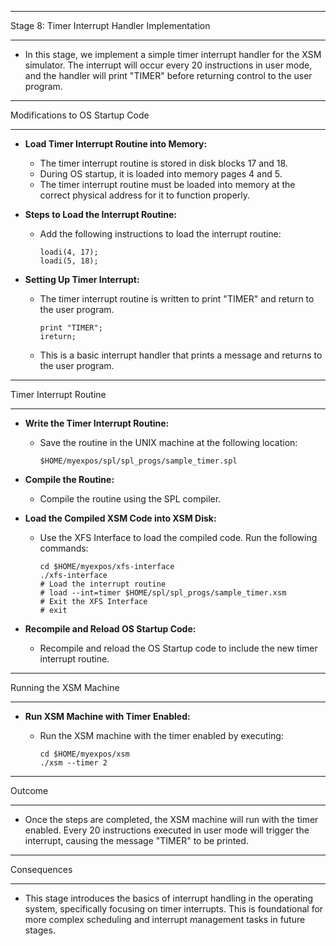 _______________________________
Stage 8: Timer Interrupt Handler Implementation
_______________________________

- In this stage, we implement a simple timer interrupt handler for the XSM simulator. The interrupt will occur every 20 instructions in user mode, and the handler will print "TIMER" before returning control to the user program.

_______________________________
Modifications to OS Startup Code
_______________________________

- **Load Timer Interrupt Routine into Memory:**
  - The timer interrupt routine is stored in disk blocks 17 and 18.
  - During OS startup, it is loaded into memory pages 4 and 5.
  - The timer interrupt routine must be loaded into memory at the correct physical address for it to function properly.
  
- **Steps to Load the Interrupt Routine:**
  - Add the following instructions to load the interrupt routine:

    ```
    loadi(4, 17);
    loadi(5, 18);
    ```

- **Setting Up Timer Interrupt:**
  - The timer interrupt routine is written to print "TIMER" and return to the user program.

    ```
    print "TIMER";
    ireturn;
    ```

  - This is a basic interrupt handler that prints a message and returns to the user program.

_______________________________
Timer Interrupt Routine
_______________________________

- **Write the Timer Interrupt Routine:**
  - Save the routine in the UNIX machine at the following location:

    ```
    $HOME/myexpos/spl/spl_progs/sample_timer.spl
    ```

- **Compile the Routine:**
  - Compile the routine using the SPL compiler.

- **Load the Compiled XSM Code into XSM Disk:**
  - Use the XFS Interface to load the compiled code. Run the following commands:

    ```
    cd $HOME/myexpos/xfs-interface
    ./xfs-interface
    # Load the interrupt routine
    # load --int=timer $HOME/spl/spl_progs/sample_timer.xsm
    # Exit the XFS Interface
    # exit
    ```

- **Recompile and Reload OS Startup Code:**
  - Recompile and reload the OS Startup code to include the new timer interrupt routine.

_______________________________
Running the XSM Machine
_______________________________

- **Run XSM Machine with Timer Enabled:**
  - Run the XSM machine with the timer enabled by executing:

    ```
    cd $HOME/myexpos/xsm
    ./xsm --timer 2
    ```

_______________________________
Outcome
_______________________________

- Once the steps are completed, the XSM machine will run with the timer enabled. Every 20 instructions executed in user mode will trigger the interrupt, causing the message "TIMER" to be printed.

_______________________________
Consequences
_______________________________

- This stage introduces the basics of interrupt handling in the operating system, specifically focusing on timer interrupts. This is foundational for more complex scheduling and interrupt management tasks in future stages.
